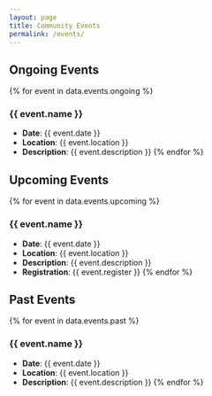 ```yaml
---
layout: page
title: Community Events
permalink: /events/
---
```


## Ongoing Events

{% for event in data.events.ongoing %}
### {{ event.name }}
- **Date**: {{ event.date }}
- **Location**: {{ event.location }}
- **Description**: {{ event.description }}
{% endfor %}

## Upcoming Events

{% for event in data.events.upcoming %}
### {{ event.name }}
- **Date**: {{ event.date }}
- **Location**: {{ event.location }}
- **Description**: {{ event.description }}
- **Registration**: {{ event.register }}
{% endfor %}

## Past Events

{% for event in data.events.past %}
### {{ event.name }}
- **Date**: {{ event.date }}
- **Location**: {{ event.location }}
- **Description**: {{ event.description }}
{% endfor %}
